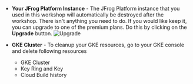 - **Your JFrog Platform Instance** - The JFrog Platform instance that you used in this workshop will automatically be destroyed after the workshop. There isn't anything you need to do. If you would like keep it, you can upgrade to one of the premium plans. Do this by clicking on the **Upgrade** button.
![Upgrade](https://raw.githubusercontent.com/jfrogtraining/gcp-gke-workshop/master/docs/images/upgrade.png)

- **GKE Cluster** - To cleanup your GKE resources, go to your GKE console and delete following resources

    - GKE Cluster
    - Key Ring and Key
    - Cloud Build history


